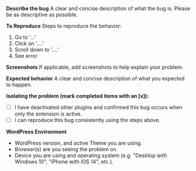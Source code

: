 **Describe the bug**
A clear and concise description of what the bug is. Please be as descriptive as possible.

**To Reproduce**
Steps to reproduce the behavior:
1. Go to '...'
2. Click on '....'
3. Scroll down to '....'
4. See error

**Screenshots**
If applicable, add screenshots to help explain your problem.

**Expected behavior**
A clear and concise description of what you expected to happen.

**Isolating the problem (mark completed items with an [x]):**
- [ ] I have deactivated other plugins and confirmed this bug occurs when only the extension is active.
- [ ] I can reproduce this bug consistently using the steps above.

**WordPress Environment**
- WordPress version, and active Theme you are using.
- Browser(s) are you seeing the problem on.
- Device you are using and operating system (e.g. "Desktop with Windows 10", "iPhone with iOS 14", etc.).
